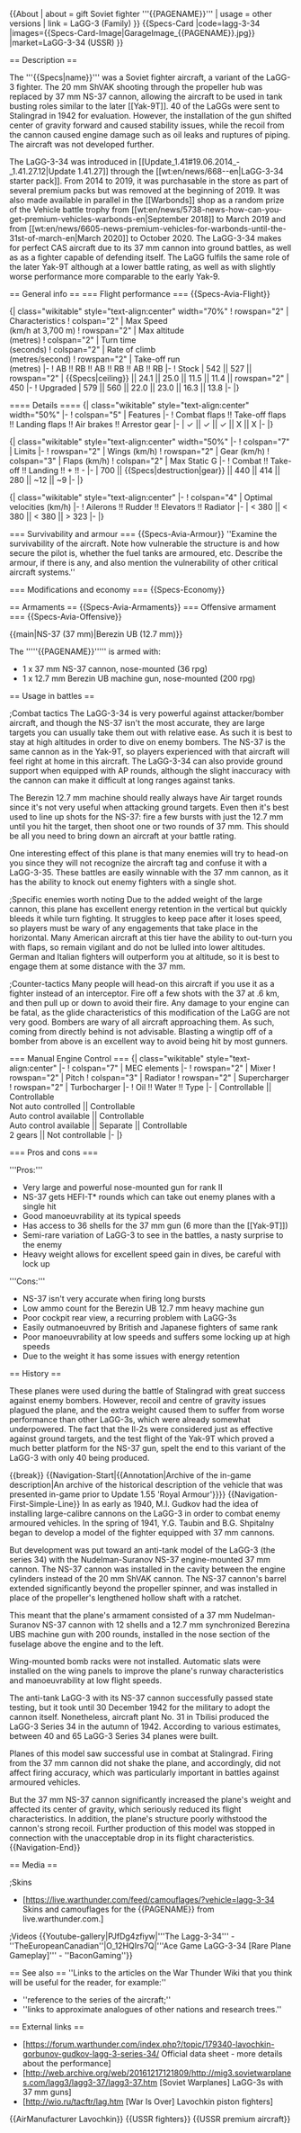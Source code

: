 {{About
| about = gift Soviet fighter '''{{PAGENAME}}'''
| usage = other versions
| link = LaGG-3 (Family)
}}
{{Specs-Card
|code=lagg-3-34
|images={{Specs-Card-Image|GarageImage_{{PAGENAME}}.jpg}}
|market=LaGG-3-34 (USSR)
}}

== Description ==
<!-- ''In the description, the first part should be about the history of and the creation and combat usage of the aircraft, as well as its key features. In the second part, tell the reader about the aircraft in the game. Insert a screenshot of the vehicle, so that if the novice player does not remember the vehicle by name, he will immediately understand what kind of vehicle the article is talking about.'' -->
The '''{{Specs|name}}''' was a Soviet fighter aircraft, a variant of the LaGG-3 fighter. The 20 mm ShVAK shooting through the propeller hub was replaced by 37 mm NS-37 cannon, allowing the aircraft to be used in tank busting roles similar to the later [[Yak-9T]]. 40 of the LaGGs were sent to Stalingrad in 1942 for evaluation. However, the installation of the gun shifted center of gravity forward and caused stability issues, while the recoil from the cannon caused engine damage such as oil leaks and ruptures of piping. The aircraft was not developed further.

The LaGG-3-34 was introduced in [[Update_1.41#19.06.2014_-_1.41.27.12|Update 1.41.27]] through the [[wt:en/news/668--en|LaGG-3-34 starter pack]]. From 2014 to 2019, it was purchasable in the store as part of several premium packs but was removed at the beginning of 2019. It was also made available in parallel in the [[Warbonds]] shop as a random prize of the Vehicle battle trophy from [[wt:en/news/5738-news-how-can-you-get-premium-vehicles-warbonds-en|September 2018]] to March 2019 and from [[wt:en/news/6605-news-premium-vehicles-for-warbonds-until-the-31st-of-march-en|March 2020]] to October 2020. The LaGG-3-34 makes for perfect CAS aircraft due to its 37 mm cannon into ground battles, as well as as a fighter capable of defending itself. The LaGG fulfils the same role of the later Yak-9T although at a lower battle rating, as well as with slightly worse performance more comparable to the early Yak-9.

== General info ==
=== Flight performance ===
{{Specs-Avia-Flight}}
<!-- ''Describe how the aircraft behaves in the air. Speed, manoeuvrability, acceleration and allowable loads - these are the most important characteristics of the vehicle.'' -->

{| class="wikitable" style="text-align:center" width="70%"
! rowspan="2" | Characteristics
! colspan="2" | Max Speed<br>(km/h at 3,700 m)
! rowspan="2" | Max altitude<br>(metres)
! colspan="2" | Turn time<br>(seconds)
! colspan="2" | Rate of climb<br>(metres/second)
! rowspan="2" | Take-off run<br>(metres)
|-
! AB !! RB !! AB !! RB !! AB !! RB
|-
! Stock
| 542 || 527 || rowspan="2" | {{Specs|ceiling}} || 24.1 || 25.0 || 11.5 || 11.4 || rowspan="2" | 450
|-
! Upgraded
| 579 || 560 || 22.0 || 23.0 || 16.3 || 13.8
|-
|}

==== Details ====
{| class="wikitable" style="text-align:center" width="50%"
|-
! colspan="5" | Features
|-
! Combat flaps !! Take-off flaps !! Landing flaps !! Air brakes !! Arrestor gear
|-
| ✓ || ✓ || ✓ || X || X     <!-- ✓ -->
|-
|}

{| class="wikitable" style="text-align:center" width="50%"
|-
! colspan="7" | Limits
|-
! rowspan="2" | Wings (km/h)
! rowspan="2" | Gear (km/h)
! colspan="3" | Flaps (km/h)
! colspan="2" | Max Static G
|-
! Combat !! Take-off !! Landing !! + !! -
|-
| 700 <!-- {{Specs|destruction|body}} --> || {{Specs|destruction|gear}} || 440 || 414 || 280 || ~12 || ~9
|-
|}

{| class="wikitable" style="text-align:center"
|-
! colspan="4" | Optimal velocities (km/h)
|-
! Ailerons !! Rudder !! Elevators !! Radiator
|-
| < 380 || < 380 || < 380 || > 323
|-
|}

=== Survivability and armour ===
{{Specs-Avia-Armour}}
''Examine the survivability of the aircraft. Note how vulnerable the structure is and how secure the pilot is, whether the fuel tanks are armoured, etc. Describe the armour, if there is any, and also mention the vulnerability of other critical aircraft systems.''

=== Modifications and economy ===
{{Specs-Economy}}

== Armaments ==
{{Specs-Avia-Armaments}}
=== Offensive armament ===
{{Specs-Avia-Offensive}}
<!-- ''Describe the offensive armament of the aircraft, if any. Describe how effective the cannons and machine guns are in a battle, and also what belts or drums are better to use. If there is no offensive weaponry, delete this subsection.'' -->
{{main|NS-37 (37 mm)|Berezin UB (12.7 mm)}}

The '''''{{PAGENAME}}''''' is armed with:

* 1 x 37 mm NS-37 cannon, nose-mounted (36 rpg)
* 1 x 12.7 mm Berezin UB machine gun, nose-mounted (200 rpg)

== Usage in battles ==
<!-- ''Describe the tactics of playing in the aircraft, the features of using aircraft in a team and advice on tactics. Refrain from creating a "guide" - do not impose a single point of view, but instead, give the reader food for thought. Examine the most dangerous enemies and give recommendations on fighting them. If necessary, note the specifics of the game in different modes (AB, RB, SB).'' -->

;Combat tactics
The LaGG-3-34 is very powerful against attacker/bomber aircraft, and though the NS-37 isn't the most accurate, they are large targets you can usually take them out with relative ease. As such it is best to stay at high altitudes in order to dive on enemy bombers. The NS-37 is the same cannon as in the Yak-9T, so players experienced with that aircraft will feel right at home in this aircraft. The LaGG-3-34 can also provide ground support when equipped with AP rounds, although the slight inaccuracy with the cannon can make it difficult at long ranges against tanks.

The Berezin 12.7 mm machine should really always have Air target rounds since it's not very useful when attacking ground targets. Even then it's best used to line up shots for the NS-37: fire a few bursts with just the 12.7 mm until you hit the target, then shoot one or two rounds of 37 mm. This should be all you need to bring down an aircraft at your battle rating.

One interesting effect of this plane is that many enemies will try to head-on you since they will not recognize the aircraft tag and confuse it with a LaGG-3-35. These battles are easily winnable with the 37 mm cannon, as it has the ability to knock out enemy fighters with a single shot.

;Specific enemies worth noting
Due to the added weight of the large cannon, this plane has excellent energy retention in the vertical but quickly bleeds it while turn fighting. It struggles to keep pace after it loses speed, so players must be wary of any engagements that take place in the horizontal. Many American aircraft at this tier have the ability to out-turn you with flaps, so remain vigilant and do not be lulled into lower altitudes. German and Italian fighters will outperform you at altitude, so it is best to engage them at some distance with the 37 mm.

;Counter-tactics
Many people will head-on this aircraft if you use it as a fighter instead of an interceptor. Fire off a few shots with the 37 at .6 km, and then pull up or down to avoid their fire. Any damage to your engine can be fatal, as the glide characteristics of this modification of the LaGG are not very good. Bombers are wary of all aircraft approaching them. As such, coming from directly behind is not advisable. Blasting a wingtip off of a bomber from above is an excellent way to avoid being hit by most gunners.

=== Manual Engine Control ===
{| class="wikitable" style="text-align:center"
|-
! colspan="7" | MEC elements
|-
! rowspan="2" | Mixer
! rowspan="2" | Pitch
! colspan="3" | Radiator
! rowspan="2" | Supercharger
! rowspan="2" | Turbocharger
|-
! Oil !! Water !! Type
|-
| Controllable || Controllable<br>Not auto controlled || Controllable<br>Auto control available || Controllable<br>Auto control available || Separate || Controllable<br>2 gears || Not controllable
|-
|}

=== Pros and cons ===
<!-- ''Summarise and briefly evaluate the vehicle in terms of its characteristics and combat effectiveness. Mark its pros and cons in the bulleted list. Try not to use more than 6 points for each of the characteristics. Avoid using categorical definitions such as "bad", "good" and the like - use substitutions with softer forms such as "inadequate" and "effective".'' -->

'''Pros:'''

* Very large and powerful nose-mounted gun for rank II
* NS-37 gets HEFI-T* rounds which can take out enemy planes with a single hit
* Good manoeuvrability at its typical speeds
* Has access to 36 shells for the 37 mm gun (6 more than the [[Yak-9T]])
* Semi-rare variation of LaGG-3 to see in the battles, a nasty surprise to the enemy
* Heavy weight allows for excellent speed gain in dives, be careful with lock up

'''Cons:'''

* NS-37 isn't very accurate when firing long bursts
* Low ammo count for the Berezin UB 12.7 mm heavy machine gun
* Poor cockpit rear view, a recurring problem with LaGG-3s
* Easily outmanoeuvred by British and Japanese fighters of same rank
* Poor manoeuvrability at low speeds and suffers some locking up at high speeds
* Due to the weight it has some issues with energy retention

== History ==
<!-- ''Describe the history of the creation and combat usage of the aircraft in more detail than in the introduction. If the historical reference turns out to be too long, take it to a separate article, taking a link to the article about the vehicle and adding a block "/History" (example: <nowiki>https://wiki.warthunder.com/(Vehicle-name)/History</nowiki>) and add a link to it here using the <code>main</code> template. Be sure to reference text and sources by using <code><nowiki><ref></ref></nowiki></code>, as well as adding them at the end of the article with <code><nowiki><references /></nowiki></code>. This section may also include the vehicle's dev blog entry (if applicable) and the in-game encyclopedia description (under <code><nowiki>=== In-game description ===</nowiki></code>, also if applicable).'' -->
These planes were used during the battle of Stalingrad with great success against enemy bombers. However, recoil and centre of gravity issues plagued the plane, and the extra weight caused them to suffer from worse performance than other LaGG-3s, which were already somewhat underpowered. The fact that the Il-2s were considered just as effective against ground targets, and the test flight of the Yak-9T which proved a much better platform for the NS-37 gun, spelt the end to this variant of the LaGG-3 with only 40 being produced.

{{break}}
{{Navigation-Start|{{Annotation|Archive of the in-game description|An archive of the historical description of the vehicle that was presented in-game prior to Update 1.55 'Royal Armour'}}}}
{{Navigation-First-Simple-Line}}
In as early as 1940, M.I. Gudkov had the idea of installing large-calibre cannons on the LaGG-3 in order to combat enemy armoured vehicles. In the spring of 1941, Y.G. Taubin and B.G. Shpitalny began to develop a model of the fighter equipped with 37 mm cannons.

But development was put toward an anti-tank model of the LaGG-3 (the series 34) with the Nudelman-Suranov NS-37 engine-mounted 37 mm cannon. The NS-37 cannon was installed in the cavity between the engine cylinders instead of the 20 mm ShVAK cannon. The NS-37 cannon's barrel extended significantly beyond the propeller spinner, and was installed in place of the propeller's lengthened hollow shaft with a ratchet.

This meant that the plane's armament consisted of a 37 mm Nudelman-Suranov NS-37 cannon with 12 shells and a 12.7 mm synchronized Berezina UBS machine gun with 200 rounds, installed in the nose section of the fuselage above the engine and to the left.

Wing-mounted bomb racks were not installed. Automatic slats were installed on the wing panels to improve the plane's runway characteristics and manoeuvrability at low flight speeds.

The anti-tank LaGG-3 with its NS-37 cannon successfully passed state testing, but it took until 30 December 1942 for the military to adopt the cannon itself. Nonetheless, aircraft plant No. 31 in Tbilisi produced the LaGG-3 Series 34 in the autumn of 1942. According to various estimates, between 40 and 65 LaGG-3 Series 34 planes were built.

Planes of this model saw successful use in combat at Stalingrad. Firing from the 37 mm cannon did not shake the plane, and accordingly, did not affect firing accuracy, which was particularly important in battles against armoured vehicles.

But the 37 mm NS-37 cannon significantly increased the plane's weight and affected its center of gravity, which seriously reduced its flight characteristics. In addition, the plane's structure poorly withstood the cannon's strong recoil. Further production of this model was stopped in connection with the unacceptable drop in its flight characteristics.
{{Navigation-End}}

== Media ==
<!-- ''Excellent additions to the article would be video guides, screenshots from the game, and photos.'' -->

;Skins
* [https://live.warthunder.com/feed/camouflages/?vehicle=lagg-3-34 Skins and camouflages for the {{PAGENAME}} from live.warthunder.com.]

;Videos
{{Youtube-gallery|PJfDg4zfiyw|'''The Lagg-3-34''' - ''TheEuropeanCanadian''|O_12HQIrs7Q|'''Ace Game LaGG-3-34 [Rare Plane Gameplay]''' - ''BaconGaming''}}

== See also ==
''Links to the articles on the War Thunder Wiki that you think will be useful for the reader, for example:''
* ''reference to the series of the aircraft;''
* ''links to approximate analogues of other nations and research trees.''

== External links ==
<!-- ''Paste links to sources and external resources, such as:''
* ''topic on the official game forum;''
* ''other literature.'' -->

* [https://forum.warthunder.com/index.php?/topic/179340-lavochkin-gorbunov-gudkov-lagg-3-series-34/ Official data sheet - more details about the performance]
* [http://web.archive.org/web/20161217121809/http://mig3.sovietwarplanes.com/lagg3/lagg3-37/lagg3-37.htm <nowiki>[Soviet Warplanes]</nowiki> LaGG-3s with 37 mm guns]
* [http://wio.ru/tacftr/lag.htm <nowiki>[War Is Over]</nowiki> Lavochkin piston fighters]

{{AirManufacturer Lavochkin}}
{{USSR fighters}}
{{USSR premium aircraft}}